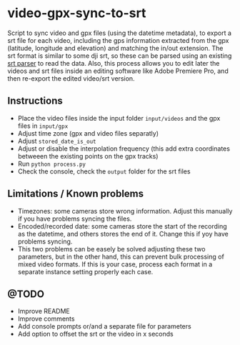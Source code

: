 # video-gpx-sync-to-srt
Script to sync video and gpx files (using the datetime metadata), to export a srt file for each video, including the gps information extracted from the gpx (latitude, longitude and elevation) and matching the in/out extension. The srt format is similar to some dji srt, so these can be parsed using an existing [srt parser](https://github.com/JuanIrache/DJI_SRT_Parser) to read the data. Also, this process allows you to edit later the videos and srt files inside an editing software like Adobe Premiere Pro, and then re-export the edited video/srt version.

## Instructions
- Place the video files inside the input folder `input/videos` and the gpx files in `input/gpx`
- Adjust time zone (gpx and video files separatly)
- Adjust `stored_date_is_out`
- Adjust or disable the interpolation frequency (this add extra coordinates betweeen the existing points on the gpx tracks)
- Run `python process.py`
- Check the console, check the `output` folder for the srt files

## Limitations / Known problems
- Timezones: some cameras store wrong information. Adjust this manually if you have problems syncing the files.
- Encoded/recorded date: some cameras store the start of the recording as the datetime, and others stores the end of it. Change this if yoy have problems syncing.
- This two problems can be easely be solved adjusting these two parameters, but in the other hand, this can prevent bulk processing of mixed video formats. If this is your case, process each format in a separate instance setting properly each case.

## @TODO
- Improve README
- Improve comments
- Add console prompts or/and a separate file for parameters
- Add option to offset the srt or the video in x seconds